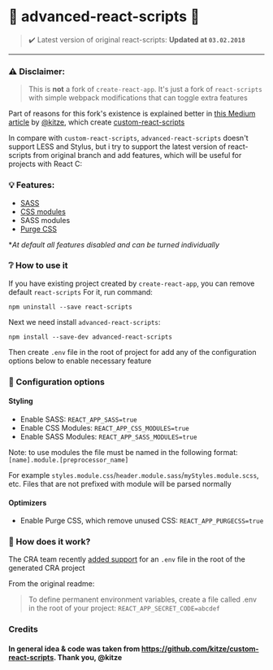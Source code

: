 # :strawberry: advanced-react-scripts :strawberry:

> :heavy_check_mark: Latest version of original react-scripts: **Updated at `03.02.2018`**

---

### ⚠️ Disclaimer:
> This is **not** a fork of ```create-react-app```. It's just a fork of ```react-scripts``` with simple webpack modifications that can toggle extra features

Part of reasons for this fork's existence is explained better in [this Medium article](https://medium.com/@kitze/configure-create-react-app-without-ejecting-d8450e96196a) by [@kitze](https://github.com/kitze), which create [custom-react-scripts](https://github.com/kitze/custom-react-scripts)

In compare with `custom-react-scripts`, `advanced-react-scripts` doesn't support LESS and Stylus, but i try to support the latest version of react-scripts from original branch and add features, which will be useful for projects with React C:

### 💡 Features:
* [SASS](https://sass-lang.com)
* [CSS modules](https://github.com/gajus/react-css-modules#css-modules)
* SASS modules
* [Purge CSS](https://github.com/FullHuman/purgecss)

**At default all features disabled and can be turned individually*

### ❔ How to use it

If you have existing project created by `create-react-app`, you can remove default `react-scripts`
For it, run command:

```npm uninstall --save react-scripts```

Next we need install `advanced-react-scripts`:

```npm install --save-dev advanced-react-scripts```

Then create `.env` file in the root of project for add any of the configuration options below to enable necessary feature

### 📝 Configuration options

#### Styling

- Enable SASS: ```REACT_APP_SASS=true```
- Enable CSS Modules: ```REACT_APP_CSS_MODULES=true```
- Enable SASS Modules: ```REACT_APP_SASS_MODULES=true```

Note: to use modules the file must be named in the following format: ```[name].module.[preprocessor_name]```

For example ```styles.module.css```/```header.module.sass```/```myStyles.module.scss```, etc. Files that are not prefixed with module will be parsed normally

#### Optimizers

- Enable Purge CSS, which remove unused CSS: ```REACT_APP_PURGECSS=true```

### :mag_right: How does it work?

The CRA team recently [added support](https://github.com/facebookincubator/create-react-app/blob/master/packages/react-scripts/template/README.md#adding-development-environment-variables-in-env) for an ```.env``` file in the root of the generated CRA project

From the original readme:
> To define permanent environment variables, create a file called .env in the root of your project:
> ```REACT_APP_SECRET_CODE=abcdef```

### Credits

#### In general idea & code was taken from https://github.com/kitze/custom-react-scripts. Thank you, @kitze
